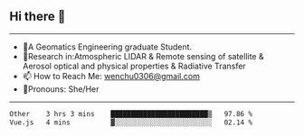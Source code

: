 ## Hi there 👋
---
- 🌱A Geomatics Engineering graduate Student.
- 🔭Research in:Atmospheric LIDAR & Remote sensing of satellite & Aerosol optical and physical properties & Radiative Transfer
- 📫 How to Reach Me: wenchu0306@gmail.com
- 🍒Pronouns: She/Her
---

<!--START_SECTION:waka-->

```txt
Other    3 hrs 3 mins    ████████████████████████▒   97.86 %
Vue.js   4 mins          ▓░░░░░░░░░░░░░░░░░░░░░░░░   02.14 %
```

<!--END_SECTION:waka-->







